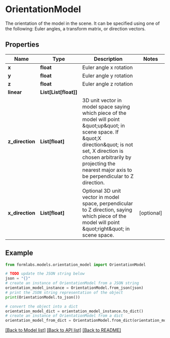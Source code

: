 # OrientationModel

The orientation of the model in the scene. It can be specified using one of the following: Euler angles, a transform matrix, or direction vectors. 

## Properties

Name | Type | Description | Notes
------------ | ------------- | ------------- | -------------
**x** | **float** | Euler angle x rotation | 
**y** | **float** | Euler angle y rotation | 
**z** | **float** | Euler angle z rotation | 
**linear** | **List[List[float]]** |  | 
**z_direction** | **List[float]** | 3D unit vector in model space saying which piece of the model will point \&quot;up\&quot; in scene space. If \&quot;X direction\&quot; is not set, X direction is chosen arbitrarily by projecting the nearest major axis to be perpendicular to Z direction.  | 
**x_direction** | **List[float]** | Optional 3D unit vector in model space, perpendicular to Z direction, saying which piece of the model will point \&quot;right\&quot; in scene space.  | [optional] 

## Example

```python
from formlabs.models.orientation_model import OrientationModel

# TODO update the JSON string below
json = "{}"
# create an instance of OrientationModel from a JSON string
orientation_model_instance = OrientationModel.from_json(json)
# print the JSON string representation of the object
print(OrientationModel.to_json())

# convert the object into a dict
orientation_model_dict = orientation_model_instance.to_dict()
# create an instance of OrientationModel from a dict
orientation_model_from_dict = OrientationModel.from_dict(orientation_model_dict)
```
[[Back to Model list]](../README.md#documentation-for-models) [[Back to API list]](../README.md#documentation-for-api-endpoints) [[Back to README]](../README.md)


